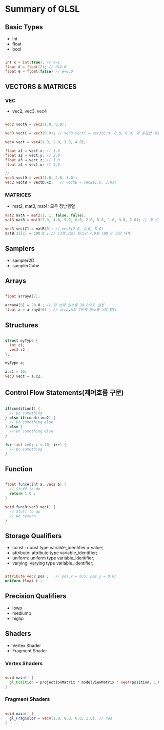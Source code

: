 # Summary of GLSL

## Basic Types

- int
- float
- bool

```glsl

int c = int(true); // c=1
float d = float(2); // d=2.0
float e = float(false) // e=0.0

```

## VECTORS & MATRICES

### VEC

- vec2, vec3, vec4

```glsl

vec2 vectA = vec2(1.0, 6.0);

vec3 vectC = vec3(0.0); // vec3 vectC = vec3(0.0. 0.0, 0.0) 과 동일한 표현

vec4 vect = vec4(1.0, 2.0, 3.0, 4.0);

float a1 = vect.x; // 1.0
float a2 = vect.y; // 2.0
float a3 = vect.z; // 3.0
float a4 = vect.w; // 4.0

//
vec3 vectD = vec3(1.0, 2.0, 3.0);
vec2 vectB = vectD.xz;   // vectB = vec2(1.0, 3.0);

```

### MATRICES

- mat2, mat3, mat4: 모두 정방행렬

```glsl
mat2 matA = mat2(1, 1, false, false);
mat3 matB = mat3(7.0, 4.0, 5.0, 0.0, 2.0, 5.0, 1.0, 3.0, 7.0); // 첫 번째 원소 3개가 첫 열을 구성...

vec3 vectC1 = matB[0]; // vec3(7.0, 4.0, 5.0)
matB[2][2] = 100.0 ; // (3행,3열) 원소인 7.0을 100.0 으로 대체

```

## Samplers

- sampler2D
- samplerCube

## Arrays

```glsl

float arrayA[7];

arrayA[0] = 20.O ; // 첫 번째 원소를 20.0으로 설정
float a = arrayA[6] ; // arrayA의 7번째 원소를 a에 할당

```

## Structures

```glsl

struct myType {
  int c1;
  vec3 c2 ;
};

myType a;

a.c1 = 10;
vec3 vect = a.c2;

```

## Control Flow Statements(제어흐름 구문)

```glsl

if(condition1) {
  // Do something
} else if(condition2) {
  // Do something else
} else {
  // Do something else
}

for (int i=0; i < 10; i++) {
  // Do something
}

```

## Function

```glsl

float funcA(int a, vec2 b) {
  // Stuff to do
  return 1.0 ;
}

void funcB(vec3 vect) {
  // Stuff to do
  // No return
}

```

## Storage Qualifiers

- const : const type variable_identifier = value;
- attribute: attribute type variable_identifier;
- uniform: uniform type variable_identifier;
- varying: varying type variable_identifier;

```glsl

attribute vec2 pos ;   // pos.x = 0.5; pos.y = 0.0;
uniform float t ;

```

## Precision Qualifiers

- lowp
- mediump
- highp

## Shaders

- Vertex Shader
- Fragment Shader

### Vertex Shaders

```glsl

void main() {
  gl_Position = projectionMatrix * modelViewMatrix * vec4(position, 1.0);
}
```

### Fragment Shaders

```glsl

void main() {
  gl_FragColor = vec4(1.0, 0.0, 0.0, 1.0); // red
}

```